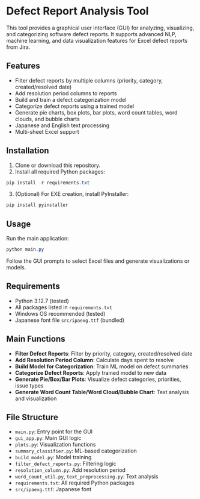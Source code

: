 # Defect Report Analysis Tool

This tool provides a graphical user interface (GUI) for analyzing, visualizing, and categorizing software defect reports. It supports advanced NLP, machine learning, and data visualization features for Excel defect reports from Jira.

## Features
- Filter defect reports by multiple columns (priority, category, created/resolved date)
- Add resolution period columns to reports
- Build and train a defect categorization model
- Categorize defect reports using a trained model
- Generate pie charts, box plots, bar plots, word count tables, word clouds, and bubble charts
- Japanese and English text processing
- Multi-sheet Excel support

## Installation
1. Clone or download this repository.
2. Install all required Python packages:

```powershell
pip install -r requirements.txt
```

3. (Optional) For EXE creation, install PyInstaller:

```powershell
pip install pyinstaller
```

## Usage
Run the main application:

```powershell
python main.py
```

Follow the GUI prompts to select Excel files and generate visualizations or models.

## Requirements
- Python 3.12.7 (tested)
- All packages listed in `requirements.txt`
- Windows OS recommended (tested)
- Japanese font file `src/ipaexg.ttf` (bundled)

## Main Functions
- **Filter Defect Reports**: Filter by priority, category, created/resolved date
- **Add Resolution Period Column**: Calculate days spent to resolve
- **Build Model for Categorization**: Train ML model on defect summaries
- **Categorize Defect Reports**: Apply trained model to new data
- **Generate Pie/Box/Bar Plots**: Visualize defect categories, priorities, issue types
- **Generate Word Count Table/Word Cloud/Bubble Chart**: Text analysis and visualization

## File Structure
- `main.py`: Entry point for the GUI
- `gui_app.py`: Main GUI logic
- `plots.py`: Visualization functions
- `summary_classifier.py`: ML-based categorization
- `build_model.py`: Model training
- `filter_defect_reports.py`: Filtering logic
- `resolution_column.py`: Add resolution period
- `word_count_util.py`, `text_preprocessing.py`: Text analysis
- `requirements.txt`: All required Python packages
- `src/ipaexg.ttf`: Japanese font
